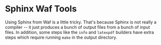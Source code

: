 Sphinx Waf Tools
================

Using Sphinx from Waf is a little tricky. That's because Sphinx is not really a compiler -- it just produces a bunch of output files from a bunch of input files. In addition, some steps like the `info` and `latexpdf` builders have extra steps which require running `make` in the output directory.
